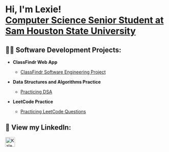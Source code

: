 <h1>Hi, I'm Lexie! <br/> <a href="https://www.linkedin.com/in/kaley-bardwell-4640ab30b//">Computer Science Senior Student at Sam Houston State University</a>

<h2>👨‍💻 Software Development Projects:</h2>

- <b>ClassFindr Web App</b>
  - [ClassFindr Software Engineering Project](https://github.com/lb0507/ClassFindr)
    
- <b>Data Structures and Algorithms Practice </b>
  - [Practicing DSA](https://github.com/lb0507/DSA-Practice)

- <b>LeetCode Practice </b>
  - [Practicing LeetCode Questions](https://github.com/lb0507/LeetCode-Practice)


<h2> 🤳 View my LinkedIn:</h2>

[<img align="left" alt="KaleyBardwell | LinkedIn" width="30px" src="https://cdn.jsdelivr.net/npm/simple-icons@v3/icons/linkedin.svg" />][linkedin]

[linkedin]: https://www.linkedin.com/in/kaley-bardwell-4640ab30b/

<!--
**lb0507/lb0507** is a ✨ _special_ ✨ repository because its `README.md` (this file) appears on your GitHub profile.

Here are some ideas to get you started:

- 🔭 I’m currently working on ...
- 🌱 I’m currently learning ...
- 👯 I’m looking to collaborate on ...
- 🤔 I’m looking for help with ...
- 💬 Ask me about ...
- 📫 How to reach me: ...
- 😄 Pronouns: ...
- ⚡ Fun fact: ...
-->
